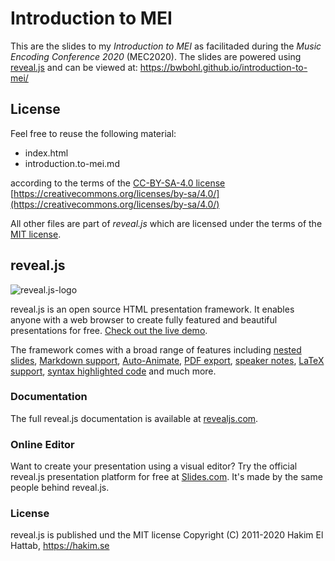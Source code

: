 # Introduction to MEI

This are the slides to my *Introduction to MEI* as facilitaded during the *Music Encoding Conference 2020* (MEC2020). The slides are powered using [reveal.js](https://revealjs.com/) and can be viewed at: https://bwbohl.github.io/introduction-to-mei/  

## License

Feel free to reuse the  following material:

* index.html
* introduction.to-mei.md

according to the terms of the [CC-BY-SA-4.0 license](LICENSE)
[https://creativecommons.org/licenses/by-sa/4.0/](https://creativecommons.org/licenses/by-sa/4.0/)

All other files are part of _reveal.js_ which are licensed under the terms of the 
[MIT license](LICENSES/reveal.js-LICENSE).

## reveal.js

![reveal.js-logo](https://hakim-static.s3.amazonaws.com/reveal-js/logo/v1/reveal-black-text.svg)

reveal.js is an open source HTML presentation framework. It enables anyone with a web browser to create fully featured and beautiful presentations for free. [Check out the live demo](https://revealjs.com/).

The framework comes with a broad range of features including [nested slides](https://revealjs.com/vertical-slides/), [Markdown support](https://revealjs.com/markdown/), [Auto-Animate](https://revealjs.com/auto-animate/), [PDF export](https://revealjs.com/pdf-export/), [speaker notes](https://revealjs.com/speaker-view/), [LaTeX support](https://revealjs.com/math/), [syntax highlighted code](https://revealjs.com/code/) and much more.

### Documentation
The full reveal.js documentation is available at [revealjs.com](https://revealjs.com).

### Online Editor
Want to create your presentation using a visual editor? Try the official reveal.js presentation platform for free at [Slides.com](https://slides.com). It's made by the same people behind reveal.js.

### License

reveal.js is published und the MIT license
Copyright (C) 2011-2020 Hakim El Hattab, https://hakim.se
